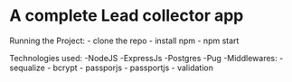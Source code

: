 # A complete Lead collector app

Running the Project: 
    - clone the repo
    - install npm
    - npm start

Technologies used: 
    -NodeJS
    -ExpressJs
    -Postgres
    -Pug
    -Middlewares:
        - sequalize
        - bcrypt
        - passporjs
        - passportjs
        - validation


 
